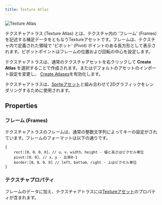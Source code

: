 ```yaml
---
title: Texture Atlas
---
```


![Texture Atlas](/images/user-manual/assets/texture-atlas/texture-atlas.jpg)

テクスチャアトラス (Texture Atlas) とは、テクスチャ内の 'フレーム' (Frames) を記述する補足データをともなうTextureアセットです。フレームは、テクスチャ内で定義された領域で 'ピボット' (Pivot) ポイントのある長方形として表示されます。ピボットポイントはフレームの位置および回転の中心を設定します。

テクスチャアトラスは、通常のテクスチャアセットを右クリックして **Create Atlas** を選択することで作成されます。またはデフォルトのアセットのインポート設定を変更し、 [Create Atlases][3]を有効化します。

テクスチャアトラスは、[Spriteアセット][4]と組み合わせて2Dグラフィックをレンダリングするために使用されます。

## Properties

### フレーム (Frames)

テクスチャアトラスのフレームは、通常の整数文字列によってキーの設定がされています。フレームのフォーマットは以下の通りです。

```
{
    rect:[0、0、0、0]、// u、v、width、height - 幅と高さはピクセル単位
    pivot:[0、0]、// x、y - 比率0-1
    border:[0、0、0、0] // left、bottom、right - 上はピクセル単位
}
```

### テクスチャプロパティ

フレームのデータに加え、テクスチャアトラスには[Textureアセット][2]のプロパティが含まれます。

[2]: /user-manual/assets/types/texture
[3]: /user-manual/scenes/settings#create-atlases
[4]: /user-manual/assets/types/sprite
